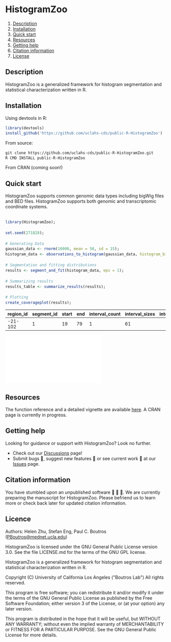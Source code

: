 # HistogramZoo

1. [Description](#description)
2. [Installation](#installation)
3. [Quick start](#quick-start)
4. [Resources](#resources)
5. [Getting help](#getting-help)
6. [Citation information](#citation-information)
7. [License](#license)

## Description
HistogramZoo is a generalized framework for histogram segmentation and statistical characterization written in R.

## Installation

Using devtools in R:
```R
library(devtools)
install_github('https://github.com/uclahs-cds/public-R-HistogramZoo')
```

From source:
```shell script
git clone https://github.com/uclahs-cds/public-R-HistogramZoo.git
R CMD INSTALL public-R-HistogramZoo
```

From CRAN (coming soon!)

## Quick start

HistogramZoo supports common genomic data types including bigWig files and BED files. HistogramZoo supports both genomic and transcriptomic coordinate systems.

```R

library(HistogramZoo);

set.seed(271828);

# Generating Data
gaussian_data <- rnorm(10000, mean = 50, sd = 15);
histogram_data <- observations_to_histogram(gaussian_data, histogram_bin_width=5);

# Segmentation and fitting distributions
results <- segment_and_fit(histogram_data, eps = 1);

# Summarizing results
results_table <- summarize_results(results);

# Plotting
create_coverageplot(results);

```
|   region_id  |   segment_id  |   start  |   end  |   interval_count  |   interval_sizes  |   interval_starts  |   histogram_start  |   histogram_end  |   value  |   metric  |   dist               |   dist_param1  |   dist_param2  |   dist_param1_name  |   dist_param2_name  |         |       |
|--------------|---------------|----------|--------|-------------------|-------------------|--------------------|--------------------|------------------|----------|-----------|----------------------|----------------|----------------|---------------------|---------------------|---------|-------|
|   -21-102    |   1           |   19     |   79   |   1               |   61              |                    |   1                |                  |   9      |   20      |   0.955492468663381  |   consensus    |   norm         |   33.032410958755   |   14.881052093018   |   mean  |   sd  |

![coverage plot](readme_imports/hz_output.pdf)

## Resources

The function reference and a detailed vignette are available [here](https://uclahs-cds.github.io/public-R-HistogramZoo/). A CRAN page is currently in progress.

## Getting help

Looking for guidance or support with HistogramZoo? Look no further.

* Check out our [Discussions](https://github.com/uclahs-cds/public-R-HistogramZoo/discussions) page!
* Submit bugs :bug:, suggest new features :cherry_blossom: or see current work :mechanical_arm: at our [Issues](https://github.com/uclahs-cds/public-R-HistogramZoo/issues) page.

## Citation information

You have stumbled upon an unpublished software :shushing_face: :shushing_face: :shushing_face:. We are currently preparing the manuscript for HistogramZoo. Please befriend us to learn more or check back later for updated citation information.

## Licence

Authors: Helen Zhu, Stefan Eng, Paul C. Boutros (PBoutros@mednet.ucla.edu)

HistogramZoo is licensed under the GNU General Public License version 3.0. See the file LICENSE.md for the terms of the GNU GPL license.

HistogramZoo is a generalized framework for histogram segmentation and statistical characterization written in R.

Copyright (C) University of California Los Angeles ("Boutros Lab") All rights reserved.

This program is free software; you can redistribute it and/or modify it under the terms of the GNU General Public License as published by the Free Software Foundation; either version 3 of the License, or (at your option) any later version.

This program is distributed in the hope that it will be useful, but WITHOUT ANY WARRANTY; without even the implied warranty of MERCHANTABILITY or FITNESS FOR A PARTICULAR PURPOSE. See the GNU General Public License for more details.
